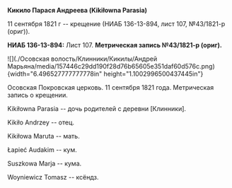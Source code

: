 **Кикило Парася Андреева (Kikiłowna Parasia)**

11 сентября 1821 г -- крещение (НИАБ 136-13-894, лист 107, №43/1821-р
(ориг)).

**НИАБ 136-13-894:** Лист 107. **Метрическая запись №43/1821-р (ориг).**

![](./Осовская волость/Клинники/Кикилы/Андрей Марьяна/media/157446c29dd190f28d76b65605e351daf60d576c.png){width="6.496527777777778in"
height="1.1002996500437445in"}

Осовская Покровская церковь. 11 сентября 1821 года. Метрическая запись о
крещении.

Kikiłowna Parasia -- дочь родителей с деревни \[Клинники\].

Kikiło Andrzey -- отец.

Kikiłowa Maruta -- мать.

Łapieć Audakim -- кум.

Suszkowa Marja -- кума.

Woyniewicz Tomasz -- ксёндз.
